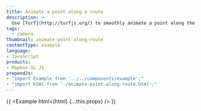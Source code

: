 ```yaml
---
title: Animate a point along a route
description: >-
  Use [Turf](http://turfjs.org/) to smoothly animate a point along the distance of a line.
tags:
  - camera
thumbnail: animate-point-along-route
contentType: example
language:
- JavaScript
products:
- Mapbox GL JS
prependJs:
- "import Example from '../../components/example';"
- "import html from './animate-point-along-route.html';"
---
```


{{ <Example html={html} {...this.props} /> }}
